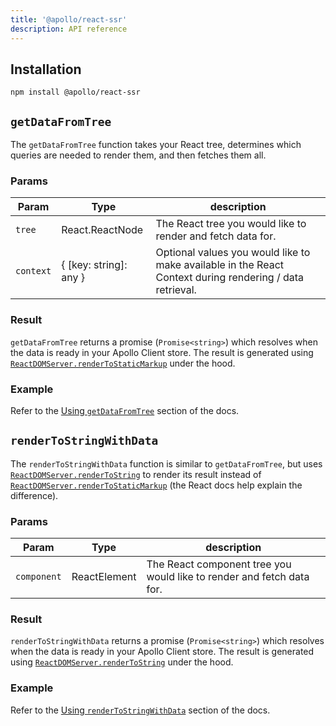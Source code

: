 ```yaml
---
title: '@apollo/react-ssr'
description: API reference
---
```


## Installation

```
npm install @apollo/react-ssr
```

## `getDataFromTree`

The `getDataFromTree` function takes your React tree, determines which queries are needed to render them, and then fetches them all.

### Params

| Param     | Type                   | description                                                                                              |
| --------- | ---------------------- | -------------------------------------------------------------------------------------------------------- |
| `tree`    | React.ReactNode        | The React tree you would like to render and fetch data for.                                              |
| `context` | { [key: string]: any } | Optional values you would like to make available in the React Context during rendering / data retrieval. |

### Result

`getDataFromTree` returns a promise (`Promise<string>`) which resolves when the data is ready in your Apollo Client store. The result is generated using [`ReactDOMServer.renderToStaticMarkup`](https://reactjs.org/docs/react-dom-server.html#rendertostaticmarkup) under the hood.

### Example

Refer to the [Using `getDataFromTree`](/performance/server-side-rendering/#using-getdatafromtree) section of the docs.

## `renderToStringWithData`

The `renderToStringWithData` function is similar to `getDataFromTree`, but uses [`ReactDOMServer.renderToString`](https://reactjs.org/docs/react-dom-server.html#rendertostring) to render its result instead of [`ReactDOMServer.renderToStaticMarkup`](https://reactjs.org/docs/react-dom-server.html#rendertostaticmarkup) (the React docs help explain the difference).

### Params

| Param       | Type              | description                                                           |
| ----------- | ----------------- | --------------------------------------------------------------------- |
| `component` | ReactElement<any> | The React component tree you would like to render and fetch data for. |

### Result

`renderToStringWithData` returns a promise (`Promise<string>`) which resolves when the data is ready in your Apollo Client store. The result is generated using [`ReactDOMServer.renderToString`](https://reactjs.org/docs/react-dom-server.html#rendertostring) under the hood.

### Example

Refer to the [Using `renderToStringWithData`](/performance/server-side-rendering/#using-rendertostringwithdata) section of the docs.
